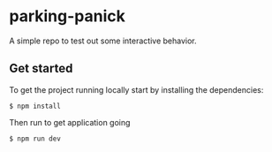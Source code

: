 # parking-panick

A simple repo to test out some interactive behavior.

## Get started

To get the project running locally start by installing the dependencies:

```shell
$ npm install
```

Then run to get application going

```shell
$ npm run dev
```
